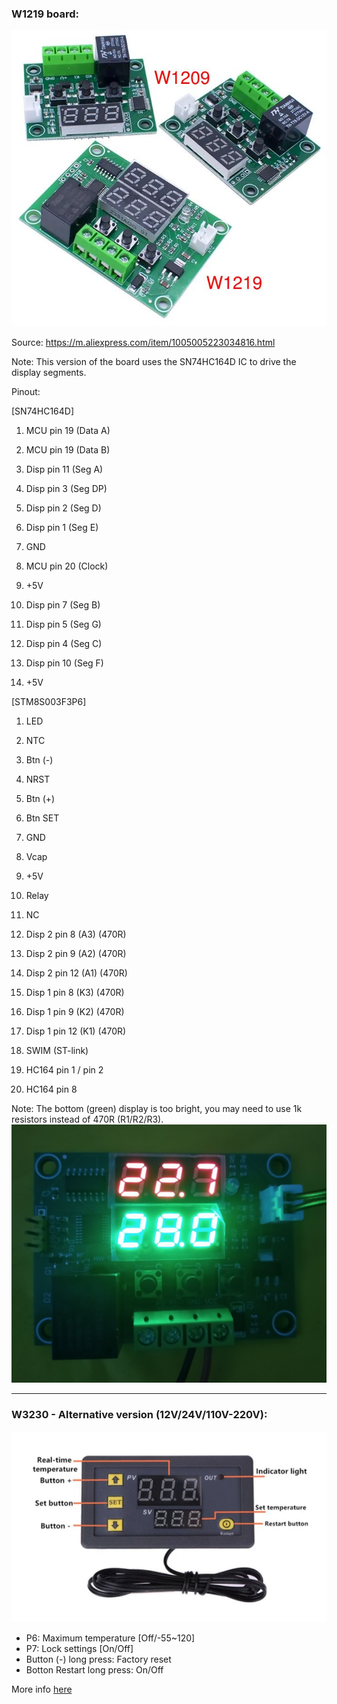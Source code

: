 ### W1219 board:

![image](https://raw.githubusercontent.com/rtek1000/W1209-firmware-modified/master/W1219-firmware-Dual-display/Doc/Dual_display.jpg)

Source: https://m.aliexpress.com/item/1005005223034816.html

Note: This version of the board uses the SN74HC164D IC to drive the display segments.

Pinout:

[SN74HC164D]
1. MCU pin 19 (Data A)
2. MCU pin 19 (Data B)
3. Disp pin 11 (Seg A)
4. Disp pin 3 (Seg DP)
5. Disp pin 2 (Seg D)
6. Disp pin 1 (Seg E)
7. GND

8. MCU pin 20 (Clock)
9. +5V
10. Disp pin 7 (Seg B)
11. Disp pin 5 (Seg G)
12. Disp pin 4 (Seg C)
13. Disp pin 10 (Seg F)
14. +5V


[STM8S003F3P6]
1. LED
2. NTC
3. Btn (-)
4. NRST
5. Btn (+)
6. Btn SET
7. GND
8. Vcap
9. +5V
10. Relay

11. NC
12. Disp 2 pin 8 (A3) (470R)
13. Disp 2 pin 9 (A2) (470R)
14. Disp 2 pin 12 (A1) (470R)
15. Disp 1 pin 8 (K3) (470R)
16. Disp 1 pin 9 (K2) (470R)
17. Disp 1 pin 12 (K1) (470R)
18. SWIM (ST-link)
19. HC164 pin 1 / pin 2
20. HC164 pin 8

Note: The bottom (green) display is too bright, you may need to use 1k resistors instead of 470R (R1/R2/R3).
![image](https://raw.githubusercontent.com/rtek1000/W1209-firmware-modified/master/W1219-firmware-Dual-display/Doc/W1219_Displays.png)

----------

### W3230 - Alternative version (12V/24V/110V-220V):
![image](https://raw.githubusercontent.com/rtek1000/W1209-firmware-modified/master/W3230-firmware-Dual-display/Doc/W3230.png)

- P6: Maximum temperature [Off/-55~120]
- P7: Lock settings [On/Off]
- Button (-) long press: Factory reset
- Botton Restart long press: On/Off

More info [here](https://github.com/rtek1000/W1209-firmware-modified/tree/master/W3230-firmware-Dual-display)


